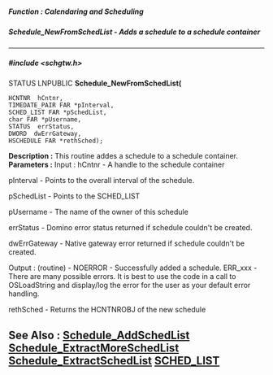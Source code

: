 ##### Function : Calendaring and Scheduling
##### Schedule_NewFromSchedList - Adds a schedule to a schedule container
---
##### #include <schgtw.h>
STATUS LNPUBLIC **Schedule_NewFromSchedList(**

	HCNTNR  hCntnr,
	TIMEDATE_PAIR FAR *pInterval,
	SCHED_LIST FAR *pSchedList,
	char FAR *pUsername,
	STATUS  errStatus,
	DWORD  dwErrGateway,
	HSCHEDULE FAR *rethSched);
**Description :**
This routine addes a schedule to a schedule container.
**Parameters :**
Input :
hCntnr  -  A handle to the schedule container

pInterval  -  Points to the overall interval of the schedule.

pSchedList  -  Points to the SCHED_LIST

pUsername  -  The name of the owner of this schedule

errStatus  -  Domino error status returned if schedule couldn't be created.

dwErrGateway  -  Native gateway error returned if schedule couldn't be created.

Output :
(routine)  -  NOERROR - Successfully added a schedule.
ERR_xxx - There are many possible errors. It is best to use the code in a call to OSLoadString and display/log the error for the user as your default error handling.


rethSched  -  Returns the HCNTNROBJ of the new schedule

**See Also :**
[Schedule_AddSchedList](D:/md_files/Schedule_AddSchedList.md)
[Schedule_ExtractMoreSchedList](D:/md_files/Schedule_ExtractMoreSchedList.md)
[Schedule_ExtractSchedList](D:/md_files/Schedule_ExtractSchedList.md)
[SCHED_LIST](D:/md_files/SCHED_LIST.md)
---
